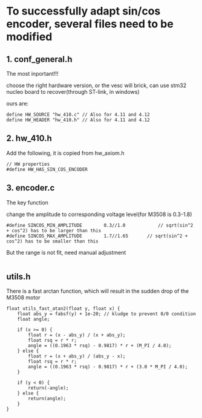 # To successfully adapt sin/cos encoder, several files need to be modified

## 1. conf_general.h 

The most inportant!!! 

choose the right hardware version, or the vesc will brick, can use stm32 nucleo board to recover(through ST-link, in windows)

ours are: 

~~~
define HW_SOURCE "hw_410.c" // Also for 4.11 and 4.12
define HW_HEADER "hw_410.h" // Also for 4.11 and 4.12
~~~

## 2. hw_410.h

Add the following, it is copied from hw_axiom.h
~~~
// HW properties
#define HW_HAS_SIN_COS_ENCODER
~~~

## 3. encoder.c

The key function

change the amplitude to corresponding voltage level(for M3508 is 0.3-1.8)

~~~
#define SINCOS_MIN_AMPLITUDE		0.3//1.0			// sqrt(sin^2 + cos^2) has to be larger than this
#define SINCOS_MAX_AMPLITUDE		1.7//1.65		// sqrt(sin^2 + cos^2) has to be smaller than this
~~~

But the range is not fit, need manual adjustment

~~~

~~~

## utils.h 

There is a fast arctan function, which will result in the sudden drop of the M3508 motor

~~~
float utils_fast_atan2(float y, float x) {
	float abs_y = fabsf(y) + 1e-20; // kludge to prevent 0/0 condition
	float angle;

	if (x >= 0) {
		float r = (x - abs_y) / (x + abs_y);
		float rsq = r * r;
		angle = ((0.1963 * rsq) - 0.9817) * r + (M_PI / 4.0);
	} else {
		float r = (x + abs_y) / (abs_y - x);
		float rsq = r * r;
		angle = ((0.1963 * rsq) - 0.9817) * r + (3.0 * M_PI / 4.0);
	}

	if (y < 0) {
		return(-angle);
	} else {
		return(angle);
	}
}
~~~
